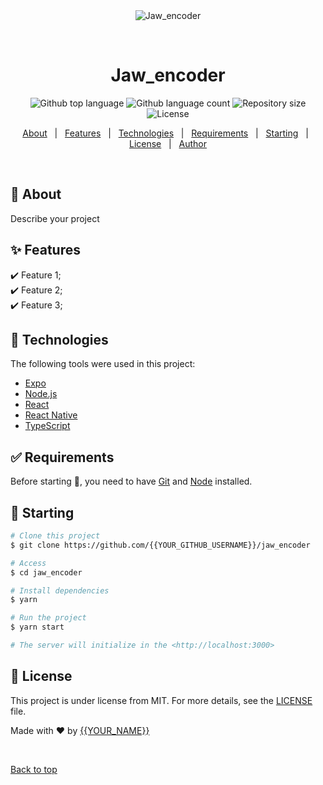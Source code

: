 <div align="center" id="top"> 
  <img src="./.github/app.gif" alt="Jaw_encoder" />

  &#xa0;

  <!-- <a href="https://jaw_encoder.netlify.app">Demo</a> -->
</div>

<h1 align="center">Jaw_encoder</h1>

<p align="center">
  <img alt="Github top language" src="https://img.shields.io/github/languages/top/{{YOUR_GITHUB_USERNAME}}/jaw_encoder?color=56BEB8">

  <img alt="Github language count" src="https://img.shields.io/github/languages/count/{{YOUR_GITHUB_USERNAME}}/jaw_encoder?color=56BEB8">

  <img alt="Repository size" src="https://img.shields.io/github/repo-size/{{YOUR_GITHUB_USERNAME}}/jaw_encoder?color=56BEB8">

  <img alt="License" src="https://img.shields.io/github/license/{{YOUR_GITHUB_USERNAME}}/jaw_encoder?color=56BEB8">

  <!-- <img alt="Github issues" src="https://img.shields.io/github/issues/{{YOUR_GITHUB_USERNAME}}/jaw_encoder?color=56BEB8" /> -->

  <!-- <img alt="Github forks" src="https://img.shields.io/github/forks/{{YOUR_GITHUB_USERNAME}}/jaw_encoder?color=56BEB8" /> -->

  <!-- <img alt="Github stars" src="https://img.shields.io/github/stars/{{YOUR_GITHUB_USERNAME}}/jaw_encoder?color=56BEB8" /> -->
</p>

<!-- Status -->

<!-- <h4 align="center"> 
	🚧  Jaw_encoder 🚀 Under construction...  🚧
</h4> 

<hr> -->

<p align="center">
  <a href="#dart-about">About</a> &#xa0; | &#xa0; 
  <a href="#sparkles-features">Features</a> &#xa0; | &#xa0;
  <a href="#rocket-technologies">Technologies</a> &#xa0; | &#xa0;
  <a href="#white_check_mark-requirements">Requirements</a> &#xa0; | &#xa0;
  <a href="#checkered_flag-starting">Starting</a> &#xa0; | &#xa0;
  <a href="#memo-license">License</a> &#xa0; | &#xa0;
  <a href="https://github.com/{{YOUR_GITHUB_USERNAME}}" target="_blank">Author</a>
</p>

<br>

## :dart: About ##

Describe your project

## :sparkles: Features ##

:heavy_check_mark: Feature 1;\
:heavy_check_mark: Feature 2;\
:heavy_check_mark: Feature 3;

## :rocket: Technologies ##

The following tools were used in this project:

- [Expo](https://expo.io/)
- [Node.js](https://nodejs.org/en/)
- [React](https://pt-br.reactjs.org/)
- [React Native](https://reactnative.dev/)
- [TypeScript](https://www.typescriptlang.org/)

## :white_check_mark: Requirements ##

Before starting :checkered_flag:, you need to have [Git](https://git-scm.com) and [Node](https://nodejs.org/en/) installed.

## :checkered_flag: Starting ##

```bash
# Clone this project
$ git clone https://github.com/{{YOUR_GITHUB_USERNAME}}/jaw_encoder

# Access
$ cd jaw_encoder

# Install dependencies
$ yarn

# Run the project
$ yarn start

# The server will initialize in the <http://localhost:3000>
```

## :memo: License ##

This project is under license from MIT. For more details, see the [LICENSE](LICENSE.md) file.


Made with :heart: by <a href="https://github.com/{{YOUR_GITHUB_USERNAME}}" target="_blank">{{YOUR_NAME}}</a>

&#xa0;

<a href="#top">Back to top</a>
